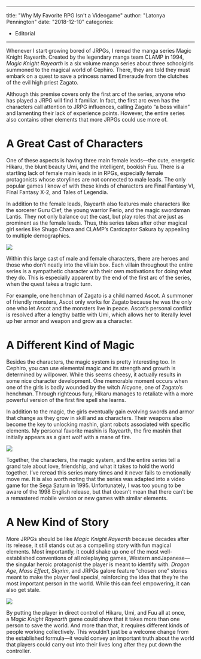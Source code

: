 
---
title: "Why My Favorite RPG Isn't a Videogame"
author: "Latonya Pennington"
date: "2018-12-10"
categories:
- Editorial
---

Whenever I start growing bored of JRPGs, I reread the manga series Magic Knight Rayearth. Created by the legendary manga team CLAMP in 1994, *Magic Knight Rayearth* is a six volume manga series about three schoolgirls summoned to the magical world of Cephiro. There, they are told they must embark on a quest to save a princess named Emeraude from the clutches of the evil high priest Zagato.

Although this premise covers only the first arc of the series, anyone who has played a JRPG will find it familiar. In fact, the first arc even has the characters call attention to JRPG influences, calling Zagato &#8220;a boss villain&#8221; and lamenting their lack of experience points. However, the entire series also contains other elements that more JRPGs could use more of.

# A Great Cast of Characters

One of these aspects is having three main female leads—the cute, energetic Hikaru, the blunt beauty Umi, and the intelligent, bookish Fuu. There is a startling lack of female main leads in in RPGs, especially female protagonists whose storylines are not connected to male leads. The only popular games I know of with these kinds of characters are Final Fantasy VI, Final Fantasy X-2, and Tales of Legendia. 

In addition to the female leads, Rayearth also features male characters like the sorcerer Guru Clef, the young warrior Ferio, and the magic swordsman Lantis. They not only balance out the cast, but play roles that are just as prominent as the female leads. Thus, this series takes after other magical girl series like Shugo Chara and CLAMP&#8217;s Cardcaptor Sakura by appealing to multiple demographics.

![](https://i1.wp.com/vrvblog.co/wp-content/uploads/2018/10/Screen-Shot-2018-10-10-at-6.25.40-PM-e1539192535392-1024x765.png?resize=1024%2C765&#038;ssl=1)

Within this large cast of male and female characters, there are heroes and those who don&#8217;t neatly into the villain box. Each villain throughout the entire series is a sympathetic character with their own motivations for doing what they do. This is especially apparent by the end of the first arc of the series, when the quest takes a tragic turn. 

For example, one henchman of Zagato is a child named Ascot. A summoner of friendly monsters, Ascot only works for Zagato because he was the only one who let Ascot and the monsters live in peace. Ascot&#8217;s personal conflict is resolved after a lengthy battle with Umi, which allows her to literally level up her armor and weapon and grow as a character.

# A Different Kind of Magic

Besides the characters, the magic system is pretty interesting too. In Cephiro, you can use elemental magic and its strength and growth is determined by willpower. While this seems cheesy, it actually results in some nice character development. One memorable moment occurs when one of the girls is badly wounded by the witch Alcyone, one of Zagato&#8217;s henchman. Through righteous fury, Hikaru manages to retaliate with a more powerful version of the first fire spell she learns.

In addition to the magic, the girls eventually gain evolving swords and armor that change as they grow in skill and as characters. Their weapons also become the key to unlocking mashin, giant robots associated with specific elements. My personal favorite mashin is Rayearth, the fire mashin that initially appears as a giant wolf with a mane of fire. 

![](https://i0.wp.com/vrvblog.co/wp-content/uploads/2018/10/Screen-Shot-2018-10-10-at-6.25.21-PM-e1539192713379-1024x778.png?resize=1024%2C778&#038;ssl=1)

Together, the characters, the magic system, and the entire series tell a grand tale about love, friendship, and what it takes to hold the world together. I&#8217;ve reread this series many times and it never fails to emotionally move me. It is also worth noting that the series was adapted into a video game for the Sega Saturn in 1995. Unfortunately, I was too young to be aware of the 1998 English release, but that doesn&#8217;t mean that there can&#8217;t be a remastered mobile version or new games with similar elements.

# A New Kind of Story

More JRPGs should be like *Magic Knight Rayearth* because decades after its release, it still stands out as a compelling story with fun magical elements. Most importantly, it could shake up one of the most well-established conventions of all roleplaying games, Western andJapanese—the singular heroic protagonist the player is meant to identify with. *Dragon Age*, *Mass Effect*, *Skyrim*, and JRPGs galore feature &#8220;chosen one&#8221; stories meant to make the player feel special, reinforcing the idea that they&#8217;re the most important person in the world. While this can feel empowering, it can also get stale.

![](https://i1.wp.com/vrvblog.co/wp-content/uploads/2018/10/Screen-Shot-2018-10-10-at-6.26.19-PM-e1539192619466-1024x781.png?resize=1024%2C781&#038;ssl=1)

By putting the player in direct control of Hikaru, Umi, and Fuu all at once, a *Magic Knight Rayearth* game could show that it takes more than one person to save the world. And more than that, it requires different kinds of people working collectively. This wouldn&#8217;t just be a welcome change from the established formula—it would convey an important truth about the world that players could carry out into their lives long after they put down the controller.
